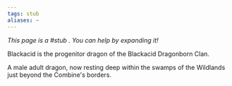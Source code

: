 ```yaml
---
tags: stub
aliases: ~
---
```


*This page is a #stub . You can help by expanding it!*

Blackacid is the progenitor dragon of the Blackacid Dragonborn Clan. 

A male adult dragon, now resting deep within the swamps of the Wildlands just beyond the Combine's borders.
